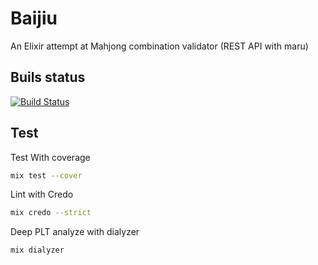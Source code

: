 # Baijiu
An Elixir attempt at Mahjong combination validator (REST API with maru)

## Buils status

[![Build Status](https://travis-ci.org/vlamy/baijiu.svg?branch=master)](https://travis-ci.org/vlamy/baijiu)

## Test

Test With coverage
```bash
mix test --cover
```

Lint with Credo
```bash
mix credo --strict
```

Deep PLT analyze with dialyzer
```bash
mix dialyzer
```
